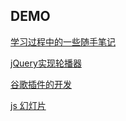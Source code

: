 DEMO
--
[学习过程中的一些随手笔记](./_post)

[jQuery实现轮播器](./Imageroll)

[谷歌插件的开发](./chrome_devtool)

[js 幻灯片](./js_slide)

